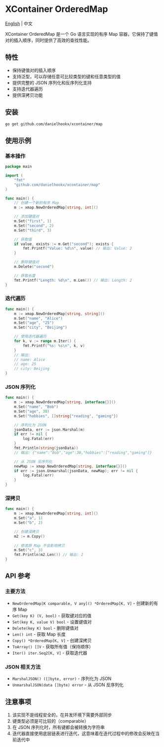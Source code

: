 # XContainer OrderedMap

[English](README.md) | 中文

XContainer OrderedMap 是一个 Go 语言实现的有序 Map 容器，它保持了键值对的插入顺序，同时提供了高效的查找性能。

## 特性

- 保持键值对的插入顺序
- 支持泛型，可以存储任意可比较类型的键和任意类型的值
- 提供完整的 JSON 序列化和反序列化支持
- 支持迭代器遍历
- 提供深拷贝功能

## 安装

```bash
go get github.com/danielhookx/xcontainer/map
```

## 使用示例

### 基本操作

```go
package main

import (
    "fmt"
    "github.com/danielhookx/xcontainer/map"
)

func main() {
    // 创建一个新的有序 Map
    m := xmap.NewOrderedMap[string, int]()

    // 添加键值对
    m.Set("first", 1)
    m.Set("second", 2)
    m.Set("third", 3)

    // 获取值
    if value, exists := m.Get("second"); exists {
        fmt.Printf("Value: %d\n", value) // 输出: Value: 2
    }

    // 删除键值对
    m.Delete("second")

    // 获取长度
    fmt.Printf("Length: %d\n", m.Len()) // 输出: Length: 2
}
```

### 迭代遍历

```go
func main() {
    m := xmap.NewOrderedMap[string, string]()
    m.Set("name", "Alice")
    m.Set("age", "25")
    m.Set("city", "Beijing")

    // 使用迭代器遍历
    for k, v := range m.Iter() {
        fmt.Printf("%s: %s\n", k, v)
    }
    // 输出:
    // name: Alice
    // age: 25
    // city: Beijing
}
```

### JSON 序列化

```go
func main() {
    m := xmap.NewOrderedMap[string, interface{}]()
    m.Set("name", "Bob")
    m.Set("age", 30)
    m.Set("hobbies", []string{"reading", "gaming"})

    // 序列化为 JSON
    jsonData, err := json.Marshal(m)
    if err != nil {
        log.Fatal(err)
    }
    fmt.Println(string(jsonData))
    // 输出: {"name":"Bob","age":30,"hobbies":["reading","gaming"]}

    // 从 JSON 反序列化
    newMap := xmap.NewOrderedMap[string, interface{}]()
    if err := json.Unmarshal(jsonData, newMap); err != nil {
        log.Fatal(err)
    }
}
```

### 深拷贝

```go
func main() {
    m := xmap.NewOrderedMap[string, int]()
    m.Set("a", 1)
    m.Set("b", 2)

    // 创建深拷贝
    m2 := m.Copy()
    
    // 修改原 Map 不会影响拷贝
    m.Set("c", 3)
    fmt.Println(m2.Len()) // 输出: 2
}
```

## API 参考

### 主要方法

- `NewOrderedMap[K comparable, V any]() *OrderedMap[K, V]` - 创建新的有序 Map
- `Get(key K) (V, bool)` - 获取键对应的值
- `Set(key K, value V) bool` - 设置键值对
- `Delete(key K) bool` - 删除键值对
- `Len() int` - 获取 Map 长度
- `Copy() *OrderedMap[K, V]` - 创建深拷贝
- `ToArray() []V` - 获取所有值（保持顺序）
- `Iter() iter.Seq2[K, V]` - 获取迭代器

### JSON 相关方法

- `MarshalJSON() ([]byte, error)` - 序列化为 JSON
- `UnmarshalJSON(data []byte) error` - 从 JSON 反序列化

## 注意事项

1. 该实现不是线程安全的，在并发环境下需要外部同步
2. 键类型必须是可比较的（comparable）
3. 在 JSON 序列化时，所有键都会被转换为字符串
4. 迭代器直接使用底层链表进行迭代，这意味着在迭代过程中的修改会反映在当前迭代中
